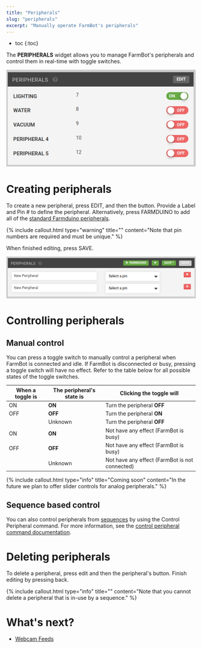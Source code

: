 ```yaml
---
title: "Peripherals"
slug: "peripherals"
excerpt: "Manually operate FarmBot's peripherals"
---
```


* toc
{:toc}

The **PERIPHERALS** widget allows you to manage FarmBot's peripherals and control them in real-time with toggle switches.

![peripherals.png](peripherals.png)

# Creating peripherals
To create a new peripheral, press <span class="fb-button fb-gray">EDIT</span>, and then the <span class="fb-button fb-green"><i class="fa fa-plus"></i></span> button. Provide a <span class="fb-input">Label</span> and <span class="fb-input">Pin #</span> to define the peripheral. Alternatively, press <span class="fb-button fb-green"><i class="fa fa-plus"></i> FARMDUINO</span> to add all of the [standard Farmduino peripherals](https://genesis.farm.bot/docs/farmduino-peripheral-pin-numbers).

{%
include callout.html
type="warning"
title=""
content="Note that pin numbers are required and must be unique."
%}

When finished editing, press <span class="fb-button fb-green">SAVE</span>.

![edit_peripherals.png](edit_peripherals.png)

# Controlling peripherals
## Manual control
You can press a toggle switch to manually control a peripheral when FarmBot is connected and idle. If FarmBot is disconnected or busy, pressing a toggle switch will have no effect. Refer to the table below for all possible states of the toggle switches.

|When a toggle is              |The peripheral's state is     |Clicking the toggle will      |
|------------------------------|------------------------------|------------------------------|
|<span class="fb-peripheral-on">ON</span>|**ON**                        |Turn the peripheral **OFF**
|<span class="fb-peripheral-off">OFF</span>|**OFF**                       |Turn the peripheral **ON**
|<span class="fb-peripheral-unknown"></span>|Unknown                       |Turn the peripheral **OFF**
|<span class="fb-peripheral-on fb-peripheral-disabled">ON</span>|**ON**                        |Not have any effect (FarmBot is busy)
|<span class="fb-peripheral-off fb-peripheral-disabled">OFF</span>|**OFF**                       |Not have any effect (FarmBot is busy)
|<span class="fb-peripheral-unknown fb-peripheral-disabled"></span>|Unknown                       |Not have any effect (FarmBot is not connected)



{%
include callout.html
type="info"
title="Coming soon"
content="In the future we plan to offer slider controls for analog peripherals."
%}

## Sequence based control
You can also control peripherals from [sequences](../../Web-App/sequences.md) by using the <span class="fb-step fb-write-pin">Control Peripheral</span> command. For more information, see the [control peripheral command documentation](../../Web-App/sequences/sequence-commands.md#control-peripheral).

# Deleting peripherals
To delete a peripheral, press <span class="fb-button fb-gray">edit</span> and then the peripheral's <span class="fb-button fb-red"><i class="fa fa-times"></i></span> button. Finish editing by pressing <span class="fb-button fb-gray">back</span>.

{%
include callout.html
type="info"
title=""
content="Note that you cannot delete a peripheral that is in-use by a sequence."
%}


# What's next?

 * [Webcam Feeds](../controls/webcam-feeds.md)
